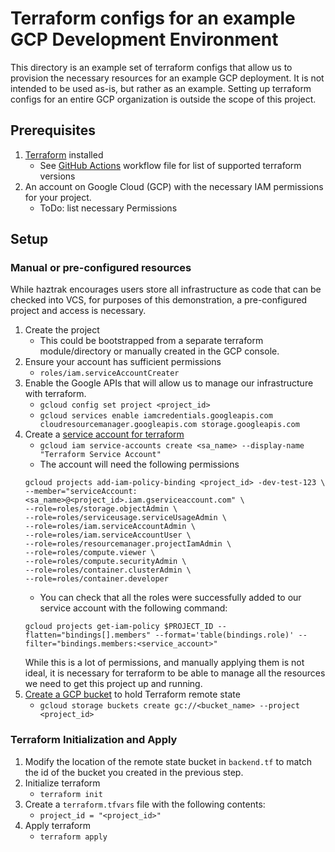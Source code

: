 # Terraform configs for an example GCP Development Environment

This directory is an example set of terraform configs that allow us to provision the necessary resources for an example GCP deployment. It is not intended to be used as-is, but rather as an example. Setting up terraform configs for an entire GCP organization is outside the scope of this project.

## Prerequisites

1. [Terraform](https://www.terraform.io/downloads.html) installed
   - See [GitHub Actions](/.github/workflows) workflow file for list of supported terraform versions
2. An account on Google Cloud (GCP) with the necessary IAM permissions for your project.
   - ToDo: list necessary Permissions

## Setup

### Manual or pre-configured resources

While haztrak encourages users store all infrastructure as code that can be checked into VCS,
for purposes of this demonstration, a pre-configured project and access is necessary.

1. Create the project
   - This could be bootstrapped from a separate terraform module/directory or manually created in the GCP console.
2. Ensure your account has sufficient permissions
   - `roles/iam.serviceAccountCreater`
3. Enable the Google APIs that will allow us to manage our infrastructure with terraform.
   - `gcloud config set project <project_id>`
   - `gcloud services enable iamcredentials.googleapis.com cloudresourcemanager.googleapis.com storage.googleapis.com`
4. Create a [service account for terraform](https://cloud.google.com/iam/docs/service-accounts-create)
   - `gcloud iam service-accounts create <sa_name> --display-name "Terraform Service Account"`
   - The account will need the following permissions
   ```shell
   gcloud projects add-iam-policy-binding <project_id> -dev-test-123 \
   --member="serviceAccount:<sa_name>@<project_id>.iam.gserviceaccount.com" \
   --role=roles/storage.objectAdmin \
   --role=roles/serviceusage.serviceUsageAdmin \
   --role=roles/iam.serviceAccountAdmin \
   --role=roles/iam.serviceAccountUser \
   --role=roles/resourcemanager.projectIamAdmin \
   --role=roles/compute.viewer \
   --role=roles/compute.securityAdmin \
   --role=roles/container.clusterAdmin \
   --role=roles/container.developer
   ```
   - You can check that all the roles were successfully added to our service account with the following command:
   ```shell
   gcloud projects get-iam-policy $PROJECT_ID --flatten="bindings[].members" --format='table(bindings.role)' --filter="bindings.members:<service_account>"
   ```
   While this is a lot of permissions, and manually applying them is not ideal, it is necessary for terraform to be able to manage all the resources we need to get this project up and running.
5. [Create a GCP bucket](https://cloud.google.com/storage/docs/creating-buckets#storage-create-bucket-cli) to hold Terraform remote state
   - `gcloud storage buckets create gc://<bucket_name> --project <project_id>`

### Terraform Initialization and Apply

1. Modify the location of the remote state bucket in `backend.tf` to match the id of the bucket you created in the previous step.
2. Initialize terraform
   - `terraform init`
3. Create a `terraform.tfvars` file with the following contents:
   - `project_id = "<project_id>"`
4. Apply terraform
   - `terraform apply`
